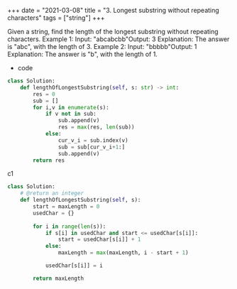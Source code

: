 +++ 
date = "2021-03-08"
title = "3. Longest substring without repeating characters"
tags = ["string"]
+++


Given a string, find the length of the longest substring without repeating characters.
Example 1:
Input: "abcabcbb"Output: 3 Explanation: The answer is "abc", with the length of 3. 
Example 2:
Input: "bbbbb"Output: 1 Explanation: The answer is "b", with the length of 1.

- code
```py
class Solution:
    def lengthOfLongestSubstring(self, s: str) -> int:
        res = 0
        sub = []
        for i,v in enumerate(s):
            if v not in sub:
                sub.append(v)
                res = max(res, len(sub))
            else:
                cur_v_i = sub.index(v)
                sub = sub[cur_v_i+1:]
                sub.append(v)
        return res

```
c1
```py
class Solution:
    # @return an integer
    def lengthOfLongestSubstring(self, s):
        start = maxLength = 0
        usedChar = {}
        
        for i in range(len(s)):
            if s[i] in usedChar and start <= usedChar[s[i]]:
                start = usedChar[s[i]] + 1
            else:
                maxLength = max(maxLength, i - start + 1)

            usedChar[s[i]] = i

        return maxLength

```
